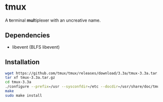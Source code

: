 # tmux

A **t**erminal **mul**tiplexer with an uncreative name.

## Dependencies

* libevent (BLFS libevent)

## Installation

```sh
wget https://github.com/tmux/tmux/releases/download/3.3a/tmux-3.3a.tar.gz
tar xf tmux-3.3a.tar.gz
cd tmux-3.3a
./configure --prefix=/usr --sysconfdir=/etc --docdir=/usr/share/doc/tmux-3.3a
make
sudo make install
```
